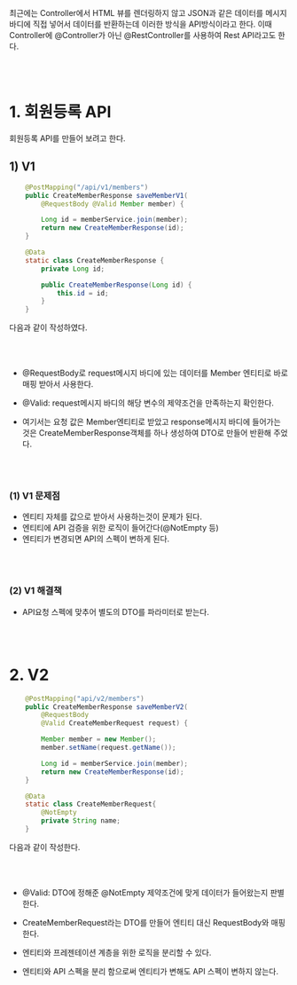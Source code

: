최근에는 Controller에서 HTML 뷰를 렌더링하지 않고 JSON과 같은 데이터를 메시지 바디에 직접 넣어서 데이터를 반환하는데 이러한 방식을 API방식이라고 한다. 이때 Controller에 @Controller가 아닌 @RestController를 사용하여 Rest API라고도 한다.

<br><br>

# 1. 회원등록 API
회원등록 API를 만들어 보려고 한다.

## 1) V1
```java
    @PostMapping("/api/v1/members")
    public CreateMemberResponse saveMemberV1(
        @RequestBody @Valid Member member) {

        Long id = memberService.join(member);
        return new CreateMemberResponse(id);
    }

    @Data
    static class CreateMemberResponse {
        private Long id;

        public CreateMemberResponse(Long id) {
            this.id = id;
        }
    }
```
다음과 같이 작성하였다.

<br><br>

- @RequestBody로 request메시지 바디에 있는 데이터를 Member 엔티티로 바로 매핑 받아서 사용한다.

- @Valid: request메시지 바디의 해당 변수의 제약조건을 만족하는지 확인한다.

- 여기서는 요청 값은 Member엔티티로 받았고 response메시지 바디에 들어가는 것은 CreateMemberResponse객체를 하나 생성하여 DTO로 만들어 반환해 주었다.

<br><br>

### (1) V1 문제점
- 엔티티 자체를 값으로 받아서 사용하는것이 문제가 된다.
- 엔티티에 API 검증을 위한 로직이 들어간다(@NotEmpty 등)
- 엔티티가 변경되면 API의 스펙이 변하게 된다.

<br><br>

### (2) V1 해결책
- API요청 스펙에 맞추어 별도의 DTO를 파라미터로 받는다.

<br><br>

# 2. V2

```java
    @PostMapping("api/v2/members")
    public CreateMemberResponse saveMemberV2(
        @RequestBody 
        @Valid CreateMemberRequest request) {

        Member member = new Member();
        member.setName(request.getName());

        Long id = memberService.join(member);
        return new CreateMemberResponse(id);
    }

    @Data
    static class CreateMemberRequest{
        @NotEmpty
        private String name;
    }
```

다음과 같이 작성한다.

<br><Br>

- @Valid: DTO에 정해준 @NotEmpty 제약조건에 맞게 데이터가 들어왔는지 판별한다.

- CreateMemberRequest라는 DTO를 만들어 엔티티 대신 RequestBody와 매핑한다.

- 엔티티와 프레젠테이션 계층을 위한 로직을 분리할 수 있다.

- 엔티티와 API 스펙을 분리 함으로써 엔티티가 변해도 API 스펙이 변하지 않는다.



